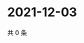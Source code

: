 # 2021-12-03

共 0 条

<!-- BEGIN WEIBO -->
<!-- 最后更新时间 Fri Dec 03 2021 20:01:28 GMT+0800 (China Standard Time) -->

<!-- END WEIBO -->
